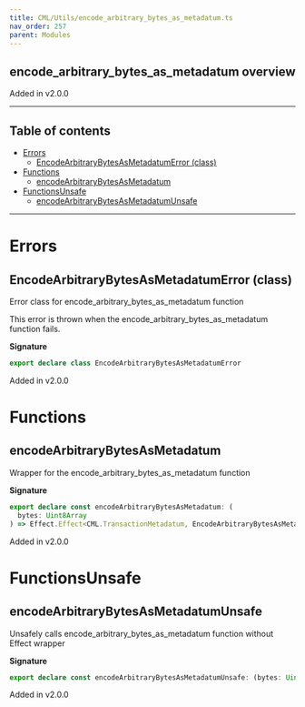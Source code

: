 ```yaml
---
title: CML/Utils/encode_arbitrary_bytes_as_metadatum.ts
nav_order: 257
parent: Modules
---
```


## encode_arbitrary_bytes_as_metadatum overview

Added in v2.0.0

---

<h2 class="text-delta">Table of contents</h2>

- [Errors](#errors)
  - [EncodeArbitraryBytesAsMetadatumError (class)](#encodearbitrarybytesasmetadatumerror-class)
- [Functions](#functions)
  - [encodeArbitraryBytesAsMetadatum](#encodearbitrarybytesasmetadatum)
- [FunctionsUnsafe](#functionsunsafe)
  - [encodeArbitraryBytesAsMetadatumUnsafe](#encodearbitrarybytesasmetadatumunsafe)

---

# Errors

## EncodeArbitraryBytesAsMetadatumError (class)

Error class for encode_arbitrary_bytes_as_metadatum function

This error is thrown when the encode_arbitrary_bytes_as_metadatum function fails.

**Signature**

```ts
export declare class EncodeArbitraryBytesAsMetadatumError
```

Added in v2.0.0

# Functions

## encodeArbitraryBytesAsMetadatum

Wrapper for the encode_arbitrary_bytes_as_metadatum function

**Signature**

```ts
export declare const encodeArbitraryBytesAsMetadatum: (
  bytes: Uint8Array
) => Effect.Effect<CML.TransactionMetadatum, EncodeArbitraryBytesAsMetadatumError>
```

Added in v2.0.0

# FunctionsUnsafe

## encodeArbitraryBytesAsMetadatumUnsafe

Unsafely calls encode_arbitrary_bytes_as_metadatum function without Effect wrapper

**Signature**

```ts
export declare const encodeArbitraryBytesAsMetadatumUnsafe: (bytes: Uint8Array) => CML.TransactionMetadatum
```

Added in v2.0.0
